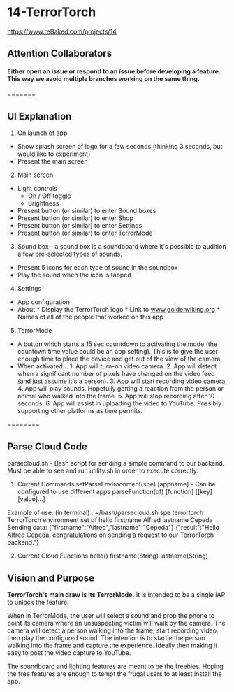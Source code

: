 14-TerrorTorch
==============

https://www.reBaked.com/projects/14

## Attention Collaborators

#### Either open an issue or respond to an issue before developing a feature. This way we avoid multiple branches working on the same thing.

=======
## UI Explanation
1.  On launch of app
  *  Show splash screen of logo for a few seconds (thinking 3 seconds, but would like to experiment)
  *  Present the main screen

2.  Main screen
  * Light controls
    *  On / Off toggle
    *  Brightness
  *  Present button (or similar) to enter Sound boxes
  *  Present button (or similar) to enter Shop
  *  Present button (or similar) to enter Settings
  *  Present button (or similar) to enter TerrorMode

3.  Sound box - a sound box is a soundboard where it's possible to audition a few pre-selected types of sounds.
  *  Present 5 icons for each type of sound in the soundbox
  *  Play the sound when the icon is tapped

4.  Settings
  *  App configuration
  *  About
    *  Display the TerrorTorch logo
    *  Link to www.goldenviking.org
    *  Names of all of the people that worked on this app

5.  TerrorMode
  *  A button which starts a 15 sec countdown to activating the mode (the countown time value could be an app setting).  This is to give the user enough time to place the device and get out of the view of the camera.
  *  When activated...
    1.  App will turn-on video camera.
    2.  App will detect when a significant number of pixels have changed on the video feed (and just assume it's a person).
    3.  App will start recording video camera.
    4.  App will play sounds.  Hopefully getting a reaction from the person or animal who walked into the frame.
    5.  App will stop recording after 10 seconds.
    6.  App will assist in uploading the video to YouTube.  Possibly supporting other platforms as time permits.

========
## Parse Cloud Code

parsecloud.sh - Bash script for sending a simple command to our backend. Must be able to see and run utility.sh in order to execute correctly.

1.  Current Commands
    setParseEnviroonment(spe) [appname] - Can be configured to use different apps
    parseFunction(pf) [function] [[key] [value]...]

Example of use:
    (in terminal)
    . ~/bash/parsecloud.sh
    spe terrortorch
        TerrorTorch environment set
    pf hello firstname Alfred lastname Cepeda
        Sending data: {"firstname":"Alfred","lastname":"Cepeda"}
        {"result":"Hello Alfred Cepeda, congratulations on sending a request to our TerrorTorch backend."}
        
2. Current Cloud Functions
    hello()
        firstname(String)
        lastname(String)

## Vision and Purpose

**TerrorTorch's main draw is its TerrorMode.**  It is intended to be a single IAP to unlock the feature.

When in TerrorMode, the user will select a sound and prop the phone to point its camera where an unsuspecting victim will walk by the camera.  The camera will detect a person walking into the frame, start recording video, then play the configured sound.  The intention is to startle the person walking into the frame and capture the experience.  Ideally then making it easy to post the video capture to YouTube.

The soundboard and lighting features are meant to be the freebies.  Hoping the free features are enough to tempt the frugal users to at least install the app.
